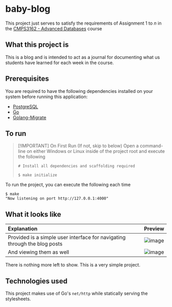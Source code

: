 # baby-blog

This project just serves to satisfy the requirements of Assignment 1 to _n_ in the [CMPS3162 - Advanced Databases](https://doit.ub.edu.bz/course/view.php?id=70) course

## What this project is

This is a blog and is intended to act as a journal for documenting what us students have learned for each week in the course.

## Prerequisites

You are required to have the following dependencies installed on your system before running this application:

- [PostgreSQL](https://www.postgresql.org/download/)
- [Go](https://go.dev/)
- [Golang-Migrate](https://github.com/golang-migrate/migrate)

## To run

> [!IMPORTANT] On First Run (If not, skip to below)
> Open a command-line on either Windows or Linux inside of the project root and execute the following
>
> ```shell
> # Install all dependencies and scaffolding required
>
> $ make initialize

To run the project, you can execute the following each time

```shell
$ make
"Now listening on port http://127.0.0.1:4000"
```


## What it looks like

|Explanation|Preview|
|:-----------|:-------:|
|Provided is a simple user interface for navigating through the blog posts|![image](https://github.com/user-attachments/assets/bb9a1c78-79b8-48e3-b8a9-72ddd771a646)|
|And viewing them as well|![image](https://github.com/user-attachments/assets/25650068-34b9-4ca5-88df-a78673d9f41d)|

There is nothing more left to show. This is a very simple project.

## Technologies used

This project makes use of Go's `net/http` while statically serving the stylesheets.
